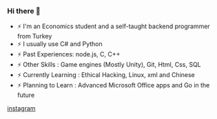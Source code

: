 ### Hi there 👋



<!--
**dedeogluhu/dedeogluhu** is a ✨ _special_ ✨ repository because its `README.md` (this file) appears on your GitHub profile.-->

- ⚡ I'm an Economics student and a self-taught backend programmer from Turkey
- ⚡ I usually use C# and Python
- ⚡ Past Experiences: node.js, C, C++
- ⚡ Other Skills : Game engines (Mostly Unity), Git, Html, Css, SQL
- ⚡ Currently Learning : Ethical Hacking, Linux, xml and Chinese
- ⚡ Planning to Learn : Advanced Microsoft Office apps and Go in the future

[instagram](https://www.instagram.com/dedeogluhu)
